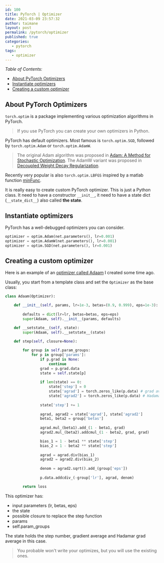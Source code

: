 ```yaml
---
id: 100
title: PyTorch | Optimizer
date: 2021-03-09 23:57:32
author: taimane
layout: post
permalink: /pytorch/optimizer
published: true
categories:
   - pytorch
tags:
   - optimizer
---
```

<script type="text/x-mathjax-config">
    MathJax.Hub.Config({
      tex2jax: {
        skipTags: ['script', 'noscript', 'style', 'textarea', 'pre'],
        inlineMath: [['$','$']]
      }
    });
</script>
<script src="https://cdn.mathjax.org/mathjax/latest/MathJax.js?config=TeX-AMS-MML_HTMLorMML" type="text/javascript"></script>

_Table of Contents:_

- [About PyTorch Optimizers](#about-pytorch-optimizers)
- [Instantiate optimizers](#instantiate-optimizers)
- [Creating a custom optimizer](#creating-a-custom-optimizer)

## About PyTorch Optimizers

`torch.optim` is a package implementing various optimization algorithms in PyTorch. 

>If you use PyTorch you can create your own optimizers in Python.

PyTorch has default optimizers. Most famous is `torch.optim.SGD`, followed by `torch.optim.Adam` or 
`torch.optim.AdamW`.

>The original Adam algorithm was proposed in [Adam: A Method for Stochastic Optimization](https://arxiv.org/abs/1412.6980). The AdamW variant was proposed in [Decoupled Weight Decay Regularization](https://arxiv.org/abs/1711.05101).

Recently very popular is also `torch.optim.LBFGS` inspired by a matlab function [minFunc](https://www.cs.ubc.ca/~schmidtm/Software/minFunc.html).


It is really easy to create custom PyTorch optimizer. This is just a Python class.
It need to have a constructor `__init__`, it need to have a state dict (`__state_dict__`) also called **the state**.

## Instantiate optimizers

PyTorch has a well-debugged optimizers you can consider.

```python
optimizer = optim.Adam(net.parameters(), lr=0.001)
optimizer = optim.AdamW(net.parameters(), lr=0.001)
optimizer = optim.SGD(net.parameters(), lr=0.001)
```
## Creating a custom optimizer

Here is an example of an [optimizer called Adaam](https://dejanbatanjac.github.io/2019/08/29/Adam-and-Adaam.html) I created some time ago.

Usually, you start from a template class and set the `Optimizer` as the base class:

```python
class Adaam(Optimizer):

    def __init__(self, params, lr=1e-3, betas=(0.9, 0.999), eps=1e-3):
        
        defaults = dict(lr=lr, betas=betas, eps=eps)
        super(Adaam, self).__init__(params, defaults)

    def __setstate__(self, state):
        super(Adaam, self).__setstate__(state)

    def step(self, closure=None):
        
        for group in self.param_groups:
            for p in group['params']:
                if p.grad is None:
                    continue
                grad = p.grad.data
                state = self.state[p] 
                
                if len(state) == 0:
                    state['step'] = 0
                    state['agrad'] = torch.zeros_like(p.data) # grad average
                    state['agrad2'] = torch.zeros_like(p.data) # Hadamar grad average
                    
                state['step'] += 1
                
                agrad, agrad2 = state['agrad'], state['agrad2'] 
                beta1, beta2 = group['betas']
                
                agrad.mul_(beta1).add_(1 - beta1, grad)
                agrad2.mul_(beta2).addcmul_(1 - beta2, grad, grad) 

                bias_1 = 1 - beta1 ** state['step']
                bias_2 = 1 - beta2 ** state['step'] 
                
                agrad = agrad.div(bias_1)
                agrad2 = agrad2.div(bias_2)
                
                denom = agrad2.sqrt().add_(group['eps'])
            
                p.data.addcdiv_(-group['lr'], agrad, denom)

        return loss
```

This optimizer has:

* input parameters (lr, betas, eps)
* the state 
* possible closure to replace the step function
* params
* self.param_groups

The state holds the step number, gradient average and Hadamar grad average in this case.

<!-- Explain params and param groups -->

> You probable won't write your optimizes, but you will use the existing ones.

